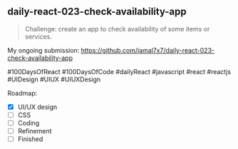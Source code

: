 ## daily-react-023-check-availability-app

> Challenge: create an app to check availability of some items or services.

My ongoing submission: https://github.com/jamal7x7/daily-react-023-check-availability-app

#100DaysOfReact #100DaysOfCode #dailyReact #javascript #react #reactjs #UIDesign #UIUX #UIUXDesign

Roadmap:

- [x] UI/UX design
- [ ] CSS
- [ ] Coding
- [ ] Refinement
- [ ] Finished
